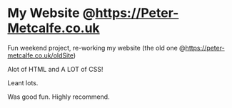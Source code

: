 # My Website @https://Peter-Metcalfe.co.uk

Fun weekend project, re-working my website (the old one @https://peter-metcalfe.co.uk/oldSite)

Alot of HTML and A LOT of CSS!

Leant lots.

Was good fun. Highly recommend.
